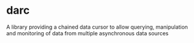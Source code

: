 # darc
A library providing a chained data cursor to allow querying, manipulation and monitoring of data from multiple asynchronous data sources
